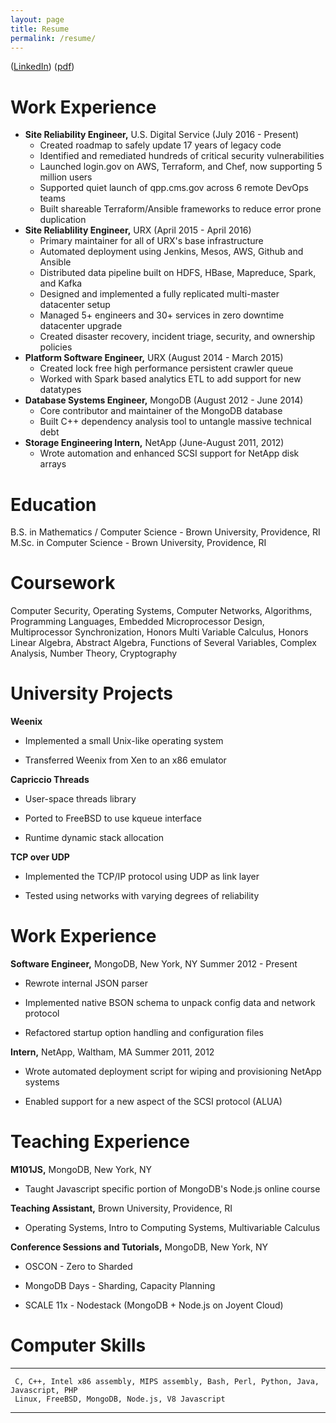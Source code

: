 ```yaml
---
layout: page
title: Resume
permalink: /resume/
---
```

([LinkedIn](https://www.linkedin.com/in/shaun-verch/)) ([pdf](/resume.pdf))

Work Experience
===============

- **Site Reliability Engineer,** U.S. Digital Service (July 2016 - Present)
    -   Created roadmap to safely update 17 years of legacy code
    -   Identified and remediated hundreds of critical security
        vulnerabilities
    -   Launched login.gov on AWS, Terraform, and Chef, now supporting 5
        million users
    -   Supported quiet launch of qpp.cms.gov across 6 remote DevOps teams
    -   Built shareable Terraform/Ansible frameworks to reduce error prone
        duplication
- **Site Reliablility Engineer,** URX (April 2015 - April 2016)
    -   Primary maintainer for all of URX's base infrastructure
    -   Automated deployment using Jenkins, Mesos, AWS, Github and Ansible
    -   Distributed data pipeline built on HDFS, HBase, Mapreduce, Spark,
        and Kafka
    -   Designed and implemented a fully replicated multi-master datacenter
        setup
    -   Managed 5+ engineers and 30+ services in zero downtime datacenter
        upgrade
    -   Created disaster recovery, incident triage, security, and ownership
        policies
- **Platform Software Engineer,** URX (August 2014 - March 2015)
    -   Created lock free high performance persistent crawler queue
    -   Worked with Spark based analytics ETL to add support for new
        datatypes
- **Database Systems Engineer,** MongoDB (August 2012 - June 2014)
    -   Core contributor and maintainer of the MongoDB database
    -   Built C++ dependency analysis tool to untangle massive technical
        debt
- **Storage Engineering Intern,** NetApp (June-August 2011, 2012)
    -   Wrote automation and enhanced SCSI support for NetApp disk arrays

Education
=========

B.S. in Mathematics / Computer Science - Brown University, Providence,
RI\
M.Sc. in Computer Science - Brown University, Providence, RI

Coursework
==========

Computer Security, Operating Systems, Computer Networks, Algorithms,
Programming Languages, Embedded Microprocessor Design, Multiprocessor
Synchronization, Honors Multi Variable Calculus, Honors Linear Algebra,
Abstract Algebra, Functions of Several Variables, Complex Analysis,
Number Theory, Cryptography

University Projects
===================

**Weenix**

-   Implemented a small Unix-like operating system

-   Transferred Weenix from Xen to an x86 emulator

**Capriccio Threads**

-   User-space threads library

-   Ported to FreeBSD to use kqueue interface

-   Runtime dynamic stack allocation

**TCP over UDP**

-   Implemented the TCP/IP protocol using UDP as link layer

-   Tested using networks with varying degrees of reliability

Work Experience
===============

**Software Engineer,** MongoDB, New York, NY Summer 2012 - Present

-   Rewrote internal JSON parser

-   Implemented native BSON schema to unpack config data and network
    protocol

-   Refactored startup option handling and configuration files

**Intern,** NetApp, Waltham, MA Summer 2011, 2012

-   Wrote automated deployment script for wiping and provisioning NetApp
    systems

-   Enabled support for a new aspect of the SCSI protocol (ALUA)

Teaching Experience
===================

**M101JS,** MongoDB, New York, NY

-   Taught Javascript specific portion of MongoDB's Node.js online
    course

**Teaching Assistant,** Brown University, Providence, RI

-   Operating Systems, Intro to Computing Systems, Multivariable
    Calculus

**Conference Sessions and Tutorials,** MongoDB, New York, NY

-   OSCON - Zero to Sharded

-   MongoDB Days - Sharding, Capacity Planning

-   SCALE 11x - Nodestack (MongoDB + Node.js on Joyent Cloud)

Computer Skills
===============

  -- --------------------------------------------------------------------------------------
     C, C++, Intel x86 assembly, MIPS assembly, Bash, Perl, Python, Java, Javascript, PHP
     Linux, FreeBSD, MongoDB, Node.js, V8 Javascript
  -- --------------------------------------------------------------------------------------
